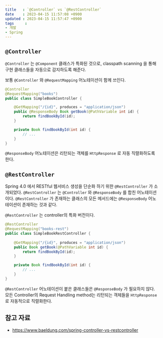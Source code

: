 ```yaml
---
title   : `@Controller` vs `@RestController`
date    : 2023-04-15 11:57:08 +0900
updated : 2023-04-15 11:57:47 +0900
tags     : 
- 개발
- Spring
---
```


## `@Controller`

`@Controller` 는 `@Component` 클래스가 특화된 것으로, classpath scanning 을 통해 구현 클래스들을 자동으로 감지하도록 해준다.

보통 `@Controller` 와 `@RequestMapping` 어노테이션이 함께 쓰인다.

```java
@Controller
@RequestMapping("books")
public class SimpleBookController {

    @GetMapping("/{id}", produces = "application/json")
    public @ResponseBody Book getBook(@PathVariable int id) {
        return findBookById(id);
    }

    private Book findBookById(int id) {
        // ...
    }
}
```

`@ResponseBody` 어노테이션은 리턴되는 객체를 `HttpResponse` 로 자동 직렬화하도록 한다.

## `@RestController`

Spring 4.0 에서 RESTful 웹서비스 생성을 단순화 하기 위한 `@RestController` 가 소개되었다.
`@RestController` 는 `@Controller` 와 `@ResponseBody` 를 합친 어노테이션이다. 
`@RestController` 가 존재하는 클래스의 모든 메서드에는 `@ResponseBody` 어노테이션이 존재하는 것과 같다. 

`@RestController` 는 controller의 특화 버전이다.

```java
@RestController
@RequestMapping("books-rest")
public class SimpleBookRestController {
    
    @GetMapping("/{id}", produces = "application/json")
    public Book getBook(@PathVariable int id) {
        return findBookById(id);
    }

    private Book findBookById(int id) {
        // ...
    }
}
```

`@RestController` 어노테이션이 붙은 클래스들은 `@ResponseBody` 가 필요하지 않다.
모든 Controller의 Request Handling method는 리턴되는 객체들을 `HttpResponse` 로 자동적으로 직렬화한다.

## 참고 자료

- https://www.baeldung.com/spring-controller-vs-restcontroller
